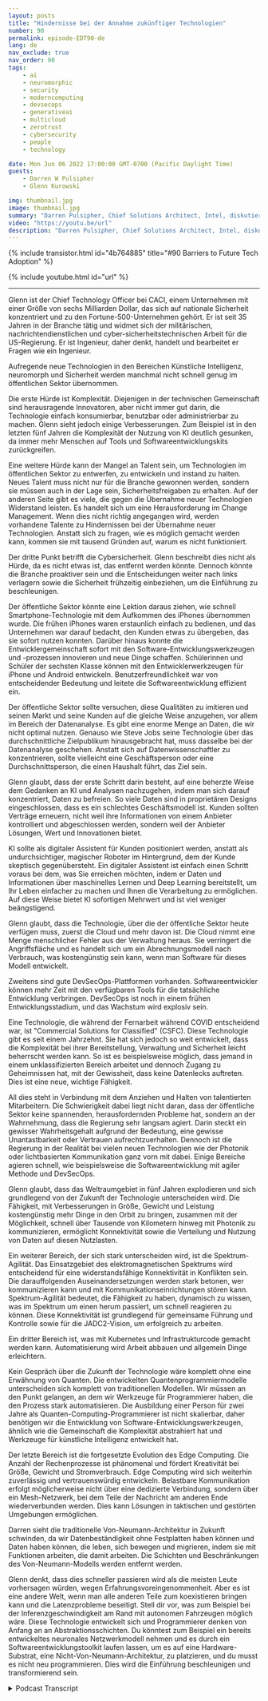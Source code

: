 ```yaml
---
layout: posts
title: "Hindernisse bei der Annahme zukünftiger Technologien"
number: 90
permalink: episode-EDT90-de
lang: de
nav_exclude: true
nav_order: 90
tags:
    - ai
    - neuromorphic
    - security
    - moderncomputing
    - devsecops
    - generativeai
    - multicloud
    - zerotrust
    - cybersecurity
    - people
    - technology

date: Mon Jun 06 2022 17:00:00 GMT-0700 (Pacific Daylight Time)
guests:
    - Darren W Pulsipher
    - Glenn Kurowski

img: thumbnail.jpg
image: thumbnail.jpg
summary: "Darren Pulsipher, Chief Solutions Architect, Intel, diskutiert mit Glenn Kurowski, CTO von CACI, über die Hindernisse bei der Einführung neuer Technologien im öffentlichen Sektor und was in Zukunft zu erwarten ist."
video: "https://youtu.be/url"
description: "Darren Pulsipher, Chief Solutions Architect, Intel, diskutiert mit Glenn Kurowski, CTO von CACI, über die Hindernisse bei der Einführung neuer Technologien im öffentlichen Sektor und was in Zukunft zu erwarten ist."
---
```


<div>
{% include transistor.html id="4b764885" title="#90 Barriers to Future Tech Adoption" %}

{% include youtube.html id="url" %}
</div>

---

Glenn ist der Chief Technology Officer bei CACI, einem Unternehmen mit einer Größe von sechs Milliarden Dollar, das sich auf nationale Sicherheit konzentriert und zu den Fortune-500-Unternehmen gehört. Er ist seit 35 Jahren in der Branche tätig und widmet sich der militärischen, nachrichtendienstlichen und cyber-sicherheitstechnischen Arbeit für die US-Regierung. Er ist Ingenieur, daher denkt, handelt und bearbeitet er Fragen wie ein Ingenieur.

Aufregende neue Technologien in den Bereichen Künstliche Intelligenz, neuromorph und Sicherheit werden manchmal nicht schnell genug im öffentlichen Sektor übernommen.

Die erste Hürde ist Komplexität. Diejenigen in der technischen Gemeinschaft sind herausragende Innovatoren, aber nicht immer gut darin, die Technologie einfach konsumierbar, benutzbar oder administrierbar zu machen. Glenn sieht jedoch einige Verbesserungen. Zum Beispiel ist in den letzten fünf Jahren die Komplexität der Nutzung von KI deutlich gesunken, da immer mehr Menschen auf Tools und Softwareentwicklungskits zurückgreifen.

Eine weitere Hürde kann der Mangel an Talent sein, um Technologien im öffentlichen Sektor zu entwerfen, zu entwickeln und instand zu halten. Neues Talent muss nicht nur für die Branche gewonnen werden, sondern sie müssen auch in der Lage sein, Sicherheitsfreigaben zu erhalten. Auf der anderen Seite gibt es viele, die gegen die Übernahme neuer Technologien Widerstand leisten. Es handelt sich um eine Herausforderung im Change Management. Wenn dies nicht richtig angegangen wird, werden vorhandene Talente zu Hindernissen bei der Übernahme neuer Technologien. Anstatt sich zu fragen, wie es möglich gemacht werden kann, kommen sie mit tausend Gründen auf, warum es nicht funktioniert.

Der dritte Punkt betrifft die Cybersicherheit. Glenn beschreibt dies nicht als Hürde, da es nicht etwas ist, das entfernt werden könnte. Dennoch könnte die Branche proaktiver sein und die Entscheidungen weiter nach links verlagern sowie die Sicherheit frühzeitig einbeziehen, um die Einführung zu beschleunigen.

Der öffentliche Sektor könnte eine Lektion daraus ziehen, wie schnell Smartphone-Technologie mit dem Aufkommen des iPhones übernommen wurde. Die frühen iPhones waren erstaunlich einfach zu bedienen, und das Unternehmen war darauf bedacht, den Kunden etwas zu übergeben, das sie sofort nutzen konnten. Darüber hinaus konnte die Entwicklergemeinschaft sofort mit den Software-Entwicklungswerkzeugen und -prozessen innovieren und neue Dinge schaffen. Schülerinnen und Schüler der sechsten Klasse können mit den Entwicklerwerkzeugen für iPhone und Android entwickeln. Benutzerfreundlichkeit war von entscheidender Bedeutung und leitete die Softwareentwicklung effizient ein.

Der öffentliche Sektor sollte versuchen, diese Qualitäten zu imitieren und seinen Markt und seine Kunden auf die gleiche Weise anzugehen, vor allem im Bereich der Datenanalyse. Es gibt eine enorme Menge an Daten, die wir nicht optimal nutzen. Genauso wie Steve Jobs seine Technologie über das durchschnittliche Zielpublikum hinausgebracht hat, muss dasselbe bei der Datenanalyse geschehen. Anstatt sich auf Datenwissenschaftler zu konzentrieren, sollte vielleicht eine Geschäftsperson oder eine Durchschnittsperson, die einen Haushalt führt, das Ziel sein.

Glenn glaubt, dass der erste Schritt darin besteht, auf eine beherzte Weise dem Gedanken an KI und Analysen nachzugehen, indem man sich darauf konzentriert, Daten zu befreien. So viele Daten sind in proprietären Designs eingeschlossen, dass es ein schlechtes Geschäftsmodell ist. Kunden sollten Verträge erneuern, nicht weil ihre Informationen von einem Anbieter kontrolliert und abgeschlossen werden, sondern weil der Anbieter Lösungen, Wert und Innovationen bietet.

KI sollte als digitaler Assistent für Kunden positioniert werden, anstatt als undurchsichtiger, magischer Roboter im Hintergrund, dem der Kunde skeptisch gegenübersteht. Ein digitaler Assistent ist einfach einen Schritt voraus bei dem, was Sie erreichen möchten, indem er Daten und Informationen über maschinelles Lernen und Deep Learning bereitstellt, um Ihr Leben einfacher zu machen und Ihnen die Verarbeitung zu ermöglichen. Auf diese Weise bietet KI sofortigen Mehrwert und ist viel weniger beängstigend.

Glenn glaubt, dass die Technologie, über die der öffentliche Sektor heute verfügen muss, zuerst die Cloud und mehr davon ist. Die Cloud nimmt eine Menge menschlicher Fehler aus der Verwaltung heraus. Sie verringert die Angriffsfläche und es handelt sich um ein Abrechnungsmodell nach Verbrauch, was kostengünstig sein kann, wenn man Software für dieses Modell entwickelt.

Zweitens sind gute DevSecOps-Plattformen vorhanden. Softwareentwickler können mehr Zeit mit den verfügbaren Tools für die tatsächliche Entwicklung verbringen. DevSecOps ist noch in einem frühen Entwicklungsstadium, und das Wachstum wird explosiv sein.

Eine Technologie, die während der Fernarbeit während COVID entscheidend war, ist "Commercial Solutions for Classified" (CSFC). Diese Technologie gibt es seit einem Jahrzehnt. Sie hat sich jedoch so weit entwickelt, dass die Komplexität bei ihrer Bereitstellung, Verwaltung und Sicherheit leicht beherrscht werden kann. So ist es beispielsweise möglich, dass jemand in einem unklassifizierten Bereich arbeitet und dennoch Zugang zu Geheimnissen hat, mit der Gewissheit, dass keine Datenlecks auftreten. Dies ist eine neue, wichtige Fähigkeit.

All dies steht in Verbindung mit dem Anziehen und Halten von talentierten Mitarbeitern. Die Schwierigkeit dabei liegt nicht daran, dass der öffentliche Sektor keine spannenden, herausfordernden Probleme hat, sondern an der Wahrnehmung, dass die Regierung sehr langsam agiert. Darin steckt ein gewisser Wahrheitsgehalt aufgrund der Bedeutung, eine gewisse Unantastbarkeit oder Vertrauen aufrechtzuerhalten. Dennoch ist die Regierung in der Realität bei vielen neuen Technologien wie der Photonik oder lichtbasierten Kommunikation ganz vorn mit dabei. Einige Bereiche agieren schnell, wie beispielsweise die Softwareentwicklung mit agiler Methode und DevSecOps.

Glenn glaubt, dass das Weltraumgebiet in fünf Jahren explodieren und sich grundlegend von der Zukunft der Technologie unterscheiden wird. Die Fähigkeit, mit Verbesserungen in Größe, Gewicht und Leistung kostengünstig mehr Dinge in den Orbit zu bringen, zusammen mit der Möglichkeit, schnell über Tausende von Kilometern hinweg mit Photonik zu kommunizieren, ermöglicht Konnektivität sowie die Verteilung und Nutzung von Daten auf diesen Nutzlasten.

Ein weiterer Bereich, der sich stark unterscheiden wird, ist die Spektrum-Agilität. Das Einsatzgebiet des elektromagnetischen Spektrums wird entscheidend für eine widerstandsfähige Konnektivität in Konflikten sein. Die darauffolgenden Auseinandersetzungen werden stark betonen, wer kommunizieren kann und mit Kommunikationseinrichtungen stören kann. Spektrum-Agilität bedeutet, die Fähigkeit zu haben, dynamisch zu wissen, was im Spektrum um einen herum passiert, um schnell reagieren zu können. Diese Konnektivität ist grundlegend für gemeinsame Führung und Kontrolle sowie für die JADC2-Vision, um erfolgreich zu arbeiten.

Ein dritter Bereich ist, was mit Kubernetes und Infrastrukturcode gemacht werden kann. Automatisierung wird Arbeit abbauen und allgemein Dinge erleichtern.

Kein Gespräch über die Zukunft der Technologie wäre komplett ohne eine Erwähnung von Quanten. Die entwickelten Quantenprogrammiermodelle unterscheiden sich komplett von traditionellen Modellen. Wir müssen an den Punkt gelangen, an dem wir Werkzeuge für Programmierer haben, die den Prozess stark automatisieren. Die Ausbildung einer Person für zwei Jahre als Quanten-Computing-Programmierer ist nicht skalierbar, daher benötigen wir die Entwicklung von Software-Entwicklungswerkzeugen, ähnlich wie die Gemeinschaft die Komplexität abstrahiert hat und Werkzeuge für künstliche Intelligenz entwickelt hat.

Der letzte Bereich ist die fortgesetzte Evolution des Edge Computing. Die Anzahl der Rechenprozesse ist phänomenal und fördert Kreativität bei Größe, Gewicht und Stromverbrauch. Edge Computing wird sich weiterhin zuverlässig und vertrauenswürdig entwickeln. Belastbare Kommunikation erfolgt möglicherweise nicht über eine dedizierte Verbindung, sondern über ein Mesh-Netzwerk, bei dem Teile der Nachricht am anderen Ende wiederverbunden werden. Dies kann Lösungen in taktischen und gestörten Umgebungen ermöglichen.

Darren sieht die traditionelle Von-Neumann-Architektur in Zukunft schwinden, da wir Datenbeständigkeit ohne Festplatten haben können und Daten haben können, die leben, sich bewegen und migrieren, indem sie mit Funktionen arbeiten, die damit arbeiten. Die Schichten und Beschränkungen des Von-Neumann-Modells werden entfernt werden.

Glenn denkt, dass dies schneller passieren wird als die meisten Leute vorhersagen würden, wegen Erfahrungsvoreingenommenheit. Aber es ist eine andere Welt, wenn man alle anderen Teile zum koexistieren bringen kann und die Latenzprobleme beseitigt. Stell dir vor, was zum Beispiel bei der Inferenzgeschwindigkeit am Rand mit autonomen Fahrzeugen möglich wäre. Diese Technologie entwickelt sich und Programmierer denken von Anfang an an Abstraktionsschichten. Du könntest zum Beispiel ein bereits entwickeltes neuronales Netzwerkmodell nehmen und es durch ein Softwareentwicklungstoolkit laufen lassen, um es auf eine Hardware-Substrat, eine Nicht-Von-Neumann-Architektur, zu platzieren, und du musst es nicht neu programmieren. Dies wird die Einführung beschleunigen und transformierend sein.



<details>
<summary> Podcast Transcript </summary>

<p></p>

</details>
